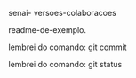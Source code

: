 senai- versoes-colaboracoes


readme-de-exemplo.

lembrei do comando: git commit

lembrei do comando: git status
